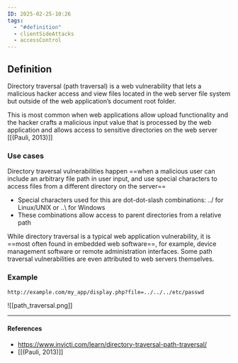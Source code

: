 ```yaml
---
ID: 2025-02-25-10:26
tags:
  - "#definition"
  - clientSideAttacks
  - accessControl
---
```

## Definition

Directory traversal (path traversal) is a web vulnerability that lets a malicious hacker access and view files located in the web server file system but outside of the web application’s document root folder.

This is most common when web applications allow upload functionality and the hacker crafts a malicious input value that is processed by the web application and allows access to sensitive directories on the web server [[(Pauli, 2013)]]

### Use cases

Directory traversal vulnerabilities happen ==when a malicious user can include an arbitrary file path in user input, and use special characters to access files from a different directory on the server==
- Special characters used for this are dot-dot-slash combinations: ../ for Linux/UNIX or ..\ for Windows
- These combinations allow access to parent directories from a relative path

While directory traversal is a typical web application vulnerability, it is ==most often found in embedded web software==, for example, device management software or remote administration interfaces. Some path traversal vulnerabilities are even attributed to web servers themselves.

### Example

```txt
http://example.com/my_app/display.php?file=../../../etc/passwd
```

![[path_traversal.png]]

---
#### References
- https://www.invicti.com/learn/directory-traversal-path-traversal/
- [[(Pauli, 2013)]]
